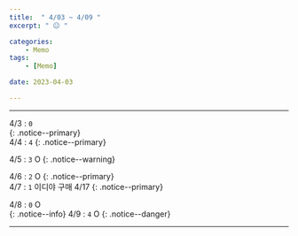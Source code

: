 ```yaml
---
title:  " 4/03 ~ 4/09 "
excerpt: " 😐 "

categories:
    - Memo
tags:
    - [Memo]

date: 2023-04-03

---
```

- - -
<!-- 약 -->

4/3 : `0`   
{: .notice--primary}  
4/4 : `4`   <!-- 83 -->
{: .notice--primary}  

4/5 : `3`   O
{: .notice--warning}  

4/6 : `2`   O
{: .notice--primary}  
4/7 : `1`   이디야 구매 4/17
{: .notice--primary} 


4/8 : `0`   O   
{: .notice--info} 
4/9 : `4`   O
{: .notice--danger}  


<!-- {: .notice}
{: .notice--primary}
{: .notice--info}
{: .notice--warning}
{: .notice--success}
{: .notice--danger} 
😄 😐 🙁 😡
-->
- - -